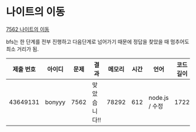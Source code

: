 # 나이트의 이동

[7562 나이트의 이동](https://www.acmicpc.net/problem/7562)

bfs는 한 단계를 전부 진행하고 다음단계로 넘어가기 때문에 정답을 찾았을 때 멈추어도 최소 거리가 됨.

| 제출 번호 | 아이디 | 문제 | 결과         | 메모리 | 시간 | 언어           | 코드 길이 |
| --------- | ------ | ---- | ------------ | ------ | ---- | -------------- | --------- |
| 43649131  | bonyyy | 7562 | 맞았습니다!! | 78292  | 612  | node.js / 수정 | 1722      |
